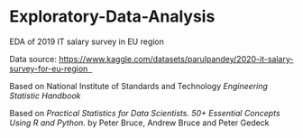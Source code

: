 # Exploratory-Data-Analysis
EDA of 2019 IT salary survey in EU region 

Data source: https://www.kaggle.com/datasets/parulpandey/2020-it-salary-survey-for-eu-region  

Based on National Institute of Standards and Technology _Engineering Statistic Handbook_

Based on _Practical Statistics for Data Scientists. 50+ Essential Concepts Using R and Python._ by Peter Bruce, Andrew Bruce and Peter Gedeck
